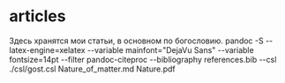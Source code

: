 # articles

Здесь хранятся мои статьи, в основном по богословию.
pandoc -S --latex-engine=xelatex --variable mainfont="DejaVu Sans" --variable fontsize=14pt --filter pandoc-citeproc --bibliography references.bib --csl ./csl/gost.csl Nature_of_matter.md Nature.pdf
